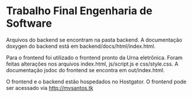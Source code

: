 # Trabalho Final Engenharia de Software

Arquivos do backend se encontram na pasta backend. A documentação doxygen do backend está em backend/docs/html/index.html.

Para o frontend foi utilizado o frontend pronto da Urna eletrônica. Foram feitas alterações nos arquivos index.html, js/script.js e css/style.css. A documentação jsdoc do frontend se encontra em out/index.html.

O frontend e o backend estão hospedados no Hostgator. O frontend pode ser acessado via http://mvsantos.tk